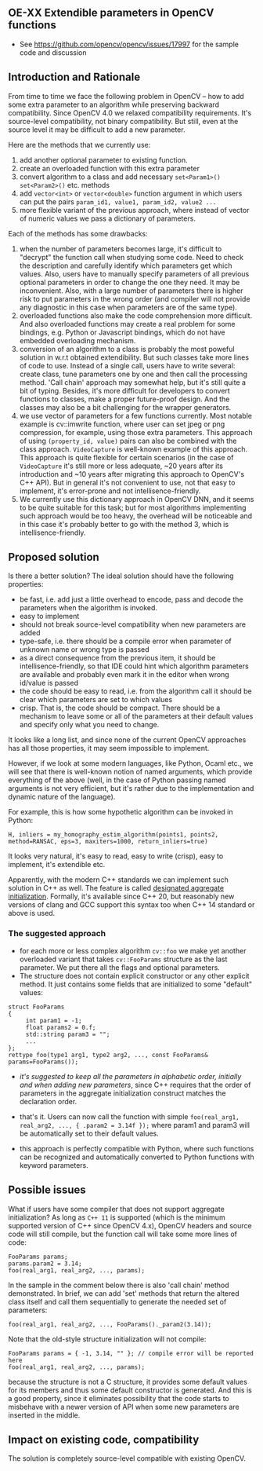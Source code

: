 ## OE-XX Extendible parameters in OpenCV functions
* See https://github.com/opencv/opencv/issues/17997 for the sample code and discussion

## Introduction and Rationale

From time to time we face the following problem in OpenCV – how to add some extra parameter to an algorithm while preserving backward compatibility. Since OpenCV 4.0 we relaxed compatibility requirements. It's source-level compatibility, not binary compatibility. But still, even at the source level it may be difficult to add a new parameter.

Here are the methods that we currently use:
  1. add another optional parameter to existing function.
  2. create an overloaded function with this extra parameter
  3. convert algorithm to a class and add necessary `set<Param1>()` `set<Param2>()` etc. methods
  4. add `vector<int>` or `vector<double>` function argument in which users can put the pairs `param_id1, value1, param_id2, value2 ...`
  5. more flexible variant of the previous approach, where instead of vector of numeric values we pass a dictionary of parameters.

Each of the methods has some drawbacks:
  1. when the number of parameters becomes large, it's difficult to "decrypt" the function call when studying some code. Need to check the description and carefully identify which parameters get which values. Also, users have to manually specify parameters of all previous optional parameters in order to change the one they need. It may be inconvenient. Also, with a large number of parameters there is higher risk to put parameters in the wrong order (and compiler will not provide any diagnostic in this case when parameters are of the same type).
  2. overloaded functions also make the code comprehension more difficult. And also overloaded functions may create a real problem for some bindings, e.g. Python or Javascript bindings, which do not have embedded overloading mechanism.
  3. conversion of an algorithm to a class is probably the most poweful solution in w.r.t obtained extendibility. But such classes take more lines of code to use. Instead of a single call, users have to write several: create class, tune parameters one by one and then call the processing method. 'Call chain' approach may somewhat help, but it's still quite a bit of typing. Besides, it's more difficult for developers to convert functions to classes, make a proper future-proof design. And the classes may also be a bit challenging for the wrapper generators.
  4. we use vector of parameters for a few functions currently. Most notable example is cv::imwrite function, where user can set jpeg or png compression, for example, using those extra parameters. This approach of using `(property_id, value)` pairs can also be combined with the class approach. `VideoCapture` is well-known example of this approach. This approach is quite flexible for certain scenarios (in the case of `VideoCapture` it's still more or less adequate, ~20 years after its introduction and ~10 years after migrating this approach to OpenCV's C++ API). But in general it's not convenient to use, not that easy to implement, it's error-prone and not intellisence-friendly.
  5.  We currently use this dictionary approach in OpenCV DNN, and it seems to be quite suitable for this task; but for most algorithms implementing such approach would be too heavy, the overhead will be noticeable and in this case it's probably better to go with the method 3, which is intellisence-friendly.

## Proposed solution

Is there a better solution? The ideal solution should have the following properties:

  * be fast, i.e. add just a little overhead to encode, pass and decode the parameters when the algorithm is invoked.
  * easy to implement
  * should not break source-level compatibility when new parameters are added
  * type-safe, i.e. there should be a compile error when parameter of unknown name or wrong type is passed
  * as a direct consequence from the previous item, it should be intellisence-friendly, so that IDE could hint which algorithm parameters are available and probably even mark it in the editor when wrong id/value is passed
  * the code should be easy to read, i.e. from the algorithm call it should be clear which parameters are set to which values
  * crisp. That is, the code should be compact. There should be a mechanism to leave some or all of the parameters at their default values and specify only what you need to change.

It looks like a long list, and since none of the current OpenCV approaches has all those properties, it may seem impossible to implement.

However, if we look at some modern languages, like Python, Ocaml etc., we will see that there is well-known notion of named arguments, which provide everything of the above (well, in the case of Python passing named arguments is not very efficient, but it's rather due to the implementation and dynamic nature of the language).

For example, this is how some hypothetic algorithm can be invoked in Python:

```
H, inliers = my_homography_estim_algorithm(points1, points2, method=RANSAC, eps=3, maxiters=1000, return_inliers=true)
```

It looks very natural, it's easy to read, easy to write (crisp), easy to implement, it's extendible etc.

Apparently, with the modern C++ standards we can implement such solution in C++ as well. The feature is called [designated aggregate initialization](https://en.cppreference.com/w/cpp/language/aggregate_initialization). Formally, it's available since C++ 20, but reasonably new versions of clang and GCC support this syntax too when C++ 14 standard or above is used.

### The suggested approach

* for each more or less complex algorithm `cv::foo` we make yet another overloaded variant that takes  `cv::FooParams` structure as the last parameter. We put there all the flags and optional parameters.
* The structure does not contain explicit constructor or any other explicit method. It just contains some fields that are initialized to some "default" values:

```
struct FooParams
{
     int param1 = -1;
     float params2 = 0.f;
     std::string param3 = "";
     ...
};
rettype foo(type1 arg1, type2 arg2, ..., const FooParams& params=FooParams());
```
* *it's suggested to keep all the parameters in alphabetic order, initially and when adding new parameters*, since C++ requires that the order of parameters in the aggregate initialization construct matches the declaration order.

* that's it. Users can now call the function with simple `foo(real_arg1, real_arg2, ..., { .param2 = 3.14f });` where param1 and param3 will be automatically set to their default values.

* this approach is perfectly compatible with Python, where such functions can be recognized and automatically converted to Python functions with keyword parameters.

## Possible issues

What if users have some compiler that does not support aggregate initialization? As long as `C++ 11` is supported (which is the minimum supported version of C++ since OpenCV 4.x), OpenCV headers and source code will still compile, but the function call will take some more lines of code:

```
FooParams params;
params.param2 = 3.14;
foo(real_arg1, real_arg2, ..., params);
```

In the sample in the comment below there is also 'call chain' method demonstrated. In brief, we can add 'set' methods that return the altered class itself and call them sequentially to generate the needed set of parameters:

```
foo(real_arg1, real_arg2, ..., FooParams()._param2(3.14));
```

Note that the old-style structure initialization will not compile:
```
FooParams params = { -1, 3.14, "" }; // compile error will be reported here
foo(real_arg1, real_arg2, ..., params);
```
because the structure is not a C structure, it provides some default values for its members and thus some default constructor is generated. And this is a good property, since it eliminates possibility that the code starts to misbehave with a newer version of API when some new parameters are inserted in the middle.

## Impact on existing code, compatibility

The solution is completely source-level compatible with existing OpenCV.
